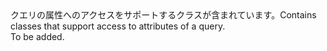 <Namespace Name="Microsoft.Azure.SqlDatabase.ElasticScale.Query">
  <Docs>
    <summary><span data-ttu-id="2bbc6-101">クエリの属性へのアクセスをサポートするクラスが含まれています。</span><span class="sxs-lookup"><span data-stu-id="2bbc6-101">Contains classes that support access to attributes of a query.</span></span></summary> 
    <remarks>To be added.</remarks>
  </Docs>
</Namespace>
